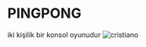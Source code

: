 # PINGPONG
iki kişilik bir konsol oyunudur 
![cristiano](https://github.com/muhammedemindirekli/PINGPONG/assets/134730549/892b4484-e30d-4f4f-9da6-8d5e4f047a6c)
